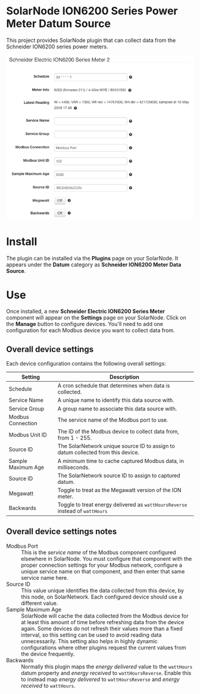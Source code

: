 # SolarNode ION6200 Series Power Meter Datum Source

This project provides SolarNode plugin that can collect data from the Schneider
ION6200 series power meters.

![settings](docs/solarnode-ion6200-device-settings.png)

# Install

The plugin can be installed via the **Plugins** page on your SolarNode. It
appears under the **Datum** category as **Schneider ION6200 Meter Data Source**.

# Use

Once installed, a new **Schneider Electric ION6200 Series Meter** component will
appear on the **Settings** page on your SolarNode. Click on the **Manage**
button to configure devices. You'll need to add one configuration for each
Modbus device you want to collect data from.

## Overall device settings

Each device configuration contains the following overall settings:

| Setting            | Description                                                                      |
|--------------------|----------------------------------------------------------------------------------|
| Schedule           | A cron schedule that determines when data is collected.                          |
| Service Name       | A unique name to identify this data source with.                                 |
| Service Group      | A group name to associate this data source with.                                 |
| Modbus Connection  | The service name of the Modbus port to use.                                      |
| Modbus Unit ID     | The ID of the Modbus device to collect data from, from 1 - 255.                  |
| Source ID          | The SolarNetwork unique source ID to assign to datum collected from this device. |
| Sample Maximum Age | A minimum time to cache captured Modbus data, in milliseconds.                   |
| Source ID          | The SolarNetwork source ID to assign to captured datum.                          |
| Megawatt           | Toggle to treat as the Megawatt version of the ION meter.                        |
| Backwards          | Toggle to treat energy delivered as `wattHoursReverse` instead of `wattHours`    |

## Overall device settings notes

<dl>
	<dt>Modbus Port</dt>
	<dd>This is the <i>service name</i> of the Modbus component configured elsewhere
	in SolarNode. You must configure that component with the proper connection settings
	for your Modbus network, configure a unique service name on that component, and then
	enter that same service name here.</dd>
	<dt>Source ID</dt>
	<dd>This value unique identifies the data collected from this device, by this node,
	 on SolarNetwork. Each configured device should use a different value.</dd>
	<dt>Sample Maximum Age</dt>
	<dd>SolarNode will cache the data collected from the Modbus device for at least
	this amount of time before refreshing data from the device again. Some devices
	do not refresh their values more than a fixed interval, so this setting can be
	used to avoid reading data unnecessarily. This setting also helps in highly
	dynamic configurations where other plugins request the current values from
	the device frequently.</dd>
	<dt>Backwards</dt>
	<dd>Normally this plugin maps the <i>energy delivered</i> value to the <code>wattHours</code>
	datum property and <i>energy received</i> to <code>wattHoursReverse</code>. Enable this to instead
	map <i>energy delivered</i> to <code>wattHoursReverse</code> and <i>energy received</i>
	to <code>wattHours</code>.</dd>
</dl>
